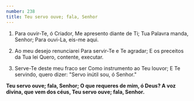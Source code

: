 ```yaml
---
number: 238
title: Teu servo ouve; fala, Senhor
---
```


1. Para ouvir-Te, ó Criador,
  Me apresento diante de Ti;
  Tua Palavra manda, Senhor;
  Para ouvi-La, eis-me aqui.

2. Ao meu desejo renunciarei
  Para servir-Te e Te agradar;
  E os preceitos da Tua lei
  Quero, contente, executar.

3. Serve-Te deste meu fraco ser
  Como instrumento ao Teu louvor;
  E Te servindo, quero dizer:
  "Servo inútil sou, ó Senhor."

  __Teu servo ouve; fala, Senhor;
  O que requeres de mim, ó Deus?
  A voz divina, que vem dos céus,
  Teu servo ouve; fala, Senhor.__
